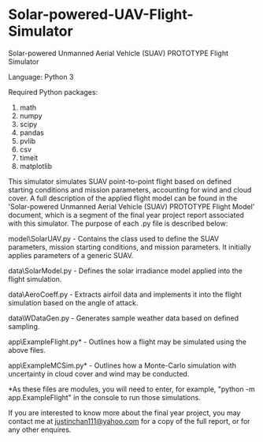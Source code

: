 # Solar-powered-UAV-Flight-Simulator

Solar-powered Unmanned Aerial Vehicle (SUAV) PROTOTYPE Flight Simulator

Language: Python 3

Required Python packages:
1) math
2) numpy
3) scipy
4) pandas
5) pvlib
6) csv
7) timeit
8) matplotlib

This simulator simulates SUAV point-to-point flight based on defined starting conditions and mission parameters, accounting for wind and cloud cover.
A full description of the applied flight model can be found in the 'Solar-powered Unmanned Aerial 
Vehicle (SUAV) PROTOTYPE Flight Model' document, which is a segment of the final year project report
associated with this simulator. The purpose of each .py file is described below:

model\SolarUAV.py - Contains the class used to define the SUAV parameters, mission starting
conditions, and mission parameters. It initially applies parameters of a generic SUAV.

data\SolarModel.py - Defines the solar irradiance model applied into the flight simulation.

data\AeroCoeff.py - Extracts airfoil data and implements it into the flight simulation based on the angle of attack.

data\WDataGen.py - Generates sample weather data based on defined sampling.

app\ExampleFlight.py* - Outlines how a flight may be simulated using the above files. 

app\ExampleMCSim.py* - Outlines how a Monte-Carlo simulation with uncertainty in cloud cover and wind may be conducted.

*As these files are modules, you will need to enter, for example, "python -m app.ExampleFlight" in the console to run those simulations.

If you are interested to know more about the final year project, you may contact me at justinchan111@yahoo.com for a copy of the full report, or for any other enquires.
